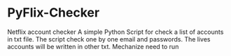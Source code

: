 # PyFlix-Checker
Netflix account checker
A simple Python Script for check a list of accounts in txt file.
The script check one by one email and passwords.
The lives accounts will be written in other txt.
Mechanize need to run
